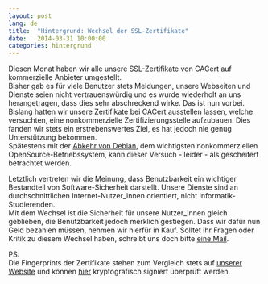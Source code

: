 ```yaml
---
layout: post
lang: de
title:  "Hintergrund: Wechsel der SSL-Zertifikate"
date:   2014-03-31 10:00:00
categories: hintergrund
---
```

Diesen Monat haben wir alle unsere SSL-Zertifikate von CACert auf kommerzielle Anbieter umgestellt.  
Bisher gab es für viele Benutzer stets Meldungen, unsere Webseiten und Dienste seien nicht vertrauenswürdig und es wurde wiederholt an uns herangetragen, dass dies sehr abschreckend wirke. Das ist nun vorbei.  
Bislang hatten wir unsere Zertifikate bei CACert ausstellen lassen, welche versuchten, eine nonkommerzielle Zertifizierungsstelle aufzubauen. Dies fanden wir stets ein erstrebenswertes Ziel, es hat jedoch nie genug Unterstützung bekommen.  
Spätestens mit der [Abkehr von Debian](http://www.heise.de/-2153353.html), dem wichtigsten nonkommerziellen OpenSource-Betriebssystem, kann dieser Versuch - leider - als gescheitert betrachtet werden.

Letztlich vertreten wir die Meinung, dass Benutzbarkeit ein wichtiger Bestandteil von Software-Sicherheit darstellt. Unsere Dienste sind an durchschnittlichen Internet-Nutzer_innen orientiert, nicht Informatik-Studierenden.  
Mit dem Wechsel ist die Sicherheit für unsere Nutzer_innen gleich geblieben, die Benutzbarkeit jedoch merklich gestiegen. Dass wir dafür nun Geld bezahlen müssen, nehmen wir hierfür in Kauf.
Solltet ihr Fragen oder Kritik zu diesem Wechsel haben, schreibt uns doch bitte [eine Mail](https://www.systemli.org/kontakt.html).

PS:  
Die Fingerprints der Zertifikate stehen zum Vergleich stets auf [unserer Website](https://www.systemli.org) und können [hier](https://www.systemli.org/assets/fingerprints.txt.asc) kryptografisch signiert überprüft werden.
